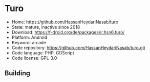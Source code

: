 # Turo

- Home: https://github.com/HassanHeydariNasab/turo
- State: mature, inactive since 2018
- Download: https://f-droid.org/de/packages/ir.hsn6.turo/
- Platform: Android
- Keyword: arcade
- Code repository: https://github.com/HassanHeydariNasab/turo.git
- Code language: PHP, GDScript
- Code license: GPL-3.0

## Building
